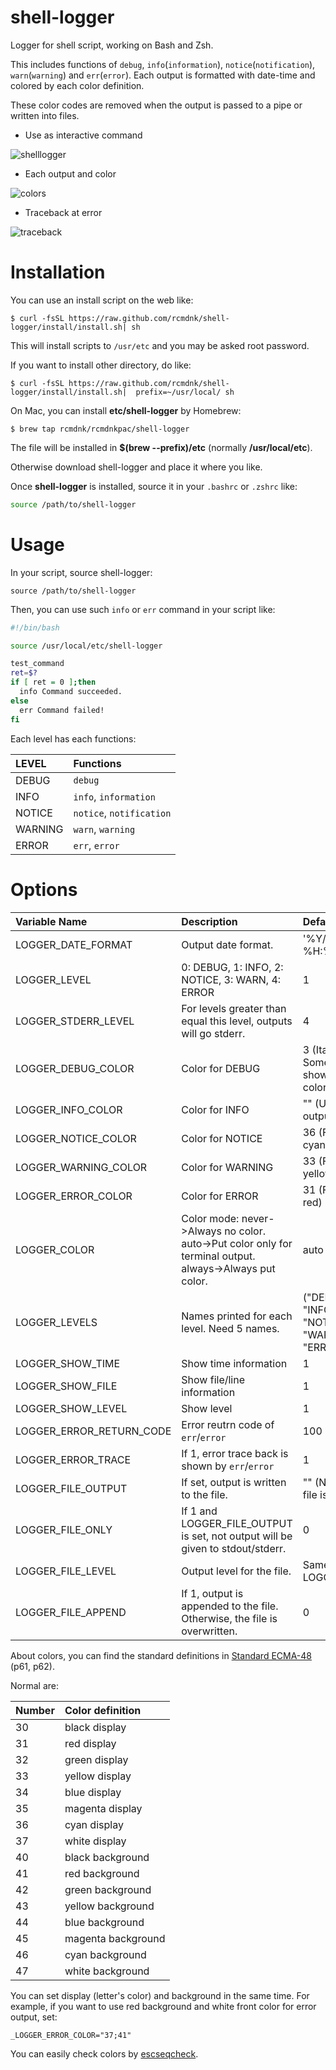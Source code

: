 # shell-logger

Logger for shell script, working on Bash and Zsh.

This includes functions of `debug`, `info`(`information`), `notice`(`notification`), `warn`(`warning`) and `err`(`error`).
Each output is formatted with date-time and colored by each color definition.

These color codes are removed when the output is passed to a pipe or written into files.

- Use as interactive command

![shelllogger](https://github.com/rcmdnk/shell-logger/blob/images/shelllogger.jpg)

- Each output and color

![colors](https://github.com/rcmdnk/shell-logger/blob/images/colors.jpg)

- Traceback  at error

![traceback](https://github.com/rcmdnk/shell-logger/blob/images/traceback.jpg)

# Installation

You can use an install script on the web like:

```
$ curl -fsSL https://raw.github.com/rcmdnk/shell-logger/install/install.sh| sh
```

This will install scripts to `/usr/etc`
and you may be asked root password.

If you want to install other directory, do like:

```
$ curl -fsSL https://raw.github.com/rcmdnk/shell-logger/install/install.sh|  prefix=~/usr/local/ sh
```

On Mac, you can install **etc/shell-logger** by Homebrew:

```
$ brew tap rcmdnk/rcmdnkpac/shell-logger
```

The file will be installed in **$(brew --prefix)/etc** (normally **/usr/local/etc**).

Otherwise download shell-logger and place it where you like.

Once **shell-logger** is installed,
source it in your `.bashrc` or `.zshrc` like:

```bash
source /path/to/shell-logger
```

# Usage

In your script, source shell-logger:

```
source /path/to/shell-logger
```

Then, you can use such `info` or `err` command in your script like:

```bash
#!/bin/bash

source /usr/local/etc/shell-logger

test_command
ret=$?
if [ ret = 0 ];then
  info Command succeeded.
else
  err Command failed!
fi
```

Each level has each functions:

| LEVEL   | Functions                |
| :------ | :----------------------- |
| DEBUG   | `debug`                  |
| INFO    | `info`, `information`    |
| NOTICE  | `notice`, `notification` |
| WARNING | `warn`, `warning`        |
| ERROR   | `err`, `error`           |

# Options

| Variable Name            | Description                                                                                             | Default                                                   |
| :----------------------- | :------------------------------------------------------------------------------------------------------ | :-------------------------------------------------------- |
| LOGGER_DATE_FORMAT       | Output date format.                                                                                     | '%Y/%m/%d %H:%M:%S'                                       |
| LOGGER_LEVEL             | 0: DEBUG, 1: INFO, 2: NOTICE, 3: WARN, 4: ERROR                                                         | 1                                                         |
| LOGGER_STDERR_LEVEL      | For levels greater than equal this level, outputs will go stderr.                                       | 4                                                         |
| LOGGER_DEBUG_COLOR       | Color for DEBUG                                                                                         | 3 (Italicized. Some terminal shows it as color inversion) |
| LOGGER_INFO_COLOR        | Color for INFO                                                                                          | "" (Use default output color)                             |
| LOGGER_NOTICE_COLOR      | Color for NOTICE                                                                                        | 36 (Front color cyan)                                     |
| LOGGER_WARNING_COLOR     | Color for WARNING                                                                                       | 33 (Front color yellow)                                   |
| LOGGER_ERROR_COLOR       | Color for ERROR                                                                                         | 31 (Front color red)                                      |
| LOGGER_COLOR             | Color mode: never->Always no color. auto->Put color only for terminal output. always->Always put color. | auto                                                      |
| LOGGER_LEVELS            | Names printed for each level. Need 5 names.                                                             | ("DEBUG" "INFO" "NOTICE" "WARNING" "ERROR")               |
| LOGGER_SHOW_TIME         | Show time information                                                                                   | 1                                                         |
| LOGGER_SHOW_FILE         | Show file/line information                                                                              | 1                                                         |
| LOGGER_SHOW_LEVEL        | Show level                                                                                              | 1                                                         |
| LOGGER_ERROR_RETURN_CODE | Error reutrn code of `err`/`error`                                                                      | 100                                                       |
| LOGGER_ERROR_TRACE       | If 1, error trace back is shown by `err`/`error`                                                        | 1                                                         |
| LOGGER_FILE_OUTPUT       | If set, output is written to the file.                                                                  | "" (Not output file is defined)                           |
| LOGGER_FILE_ONLY         | If 1 and LOGGER_FILE_OUTPUT is set, not output will be given to stdout/stderr.                          | 0                                                         |
| LOGGER_FILE_LEVEL        | Output level for the file.                                                                              | Same as LOGGER_LEVEL                                      |
| LOGGER_FILE_APPEND       | If 1, output is appended to the file. Otherwise, the file is overwritten.                               | 0                                                         |

About colors, you can find the standard definitions in
[Standard ECMA-48](http://www.ecma-international.org/publications/standards/Ecma-048.htm)
(p61, p62).

Normal are:

| Number | Color definition   |
| :----- | :----------------- |
| 30     | black display      |
| 31     | red display        |
| 32     | green display      |
| 33     | yellow display     |
| 34     | blue display       |
| 35     | magenta display    |
| 36     | cyan display       |
| 37     | white display      |
| 40     | black background   |
| 41     | red background     |
| 42     | green background   |
| 43     | yellow background  |
| 44     | blue background    |
| 45     | magenta background |
| 46     | cyan background    |
| 47     | white background   |

You can set display (letter's color) and background in the same time.
For example, if you want to use red background and white front color for error output,
set:

```
_LOGGER_ERROR_COLOR="37;41"
```

You can easily check colors by [escseqcheck](https://github.com/rcmdnk/escape_sequence/blob/master/bin/escseqcheck).
